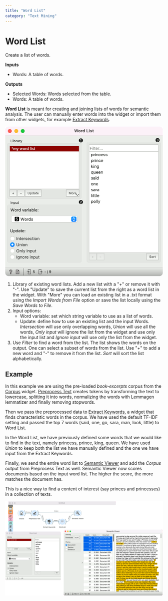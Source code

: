```yaml
---
title: "Word List"
category: "Text Mining"
---
```

Word List
=========

Create a list of words.

**Inputs**

- Words: A table of words.

**Outputs**

- Selected Words: Words selected from the table.
- Words: A table of words.

**Word List** is meant for creating and joining lists of words for semantic analysis. The user can manually enter words into the widget or import them from other widgets, for example [Extract Keywords](/widget-catalog/text-mining/keywords).

![](/widget-catalog/text-mining/images/Word-List-Union.png)

1. Library of existing word lists. Add a new list with a "+" or remove it with "-". Use "Update" to save the current list from the right as a word list in the widget. With "More" you can load an existing list in a .txt format using the *Import Words from File* option or save the list locally using the *Save Words to File*.
2. Input options:
   - Word variable: set which string variable to use as a list of words.
   - Update: define how to use an existing list and the input Words. *Intersection* will use only overlapping words, *Union* will use all the words, *Only input* will ignore the list from the widget and use only the input list and *Ignore input* will use only the list from the widget.
3. Use *Filter* to find a word from the list. The list shows the words on the output. One can select a subset of words from the list. Use "+" to add a new word and "-" to remove it from the list. *Sort* will sort the list alphabetically.

Example
-------

In this example we are using the pre-loaded *book-excerpts* corpus from the [Corpus](corpus-widget.md) widget. [Preprocess Text](/widget-catalog/text-mining/preprocesstext) creates tokens by transforming the text to lowercase, splitting it into words, normalizing the words with Lemmagen lemmatizer and finally removing stopwords.

Then we pass the preprocessed data to [Extract Keywords](/widget-catalog/text-mining/keywords), a widget that finds characteristic words in the corpus. We have used the default TF-IDF setting and passed the top 7 words (said, one, go, sara, man, look, little) to Word List.

In the Word List, we have previously defined some words that we would like to find in the text, namely princess, prince, king, queen. We have used *Union* to keep both the list we have manually defined and the one we have input from the Extract Keywords.

Finally, we send the entire word list to [Semantic Viewer](/widget-catalog/text-mining/semanticviewer) and add the *Corpus* output from Preprocess Text as well. Semantic Viewer now scores documents based on the input word list. The higher the score, the more matches the document has.

This is a nice way to find a content of interest (say princes and princesses) in a collection of texts.

![](/widget-catalog/text-mining/images/Semantic-Viewer-Example.png)

